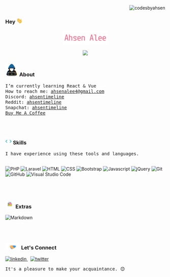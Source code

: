 <p align="right">
<img src="https://komarev.com/ghpvc/?username=codesbyahsen&label=Profile+Views&color=0e75b6&style=flat" alt="codesbyahsen" />
</p>

### **Hey** <img src="./assets/gifs/handwave.gif" width="19" />

<p align="center">
  <a href="https://github.com/codesbyahsen">
    <img src="./assets/gifs/ahsen-alee.png" width="140" alt="Ahsen Alee" />
  </a>
</p>

<p align="center">
  <img src="https://readme-typing-svg.demolab.com/?font=M+PLUS+1+Code&pause=1000&color=f75c7e&size=22&center=true&vCenter=true&width=444&height=50&lines=I+am+a+Laravel+Software+Engineer.;Self-taught+fullstack+developer.;Always+love+to+learn+new+things.;"/>
</p>


### <img src="./assets/gifs/hacker.gif" width="40" alt="About" /> **About**

<samp>
I’m currently learning React & Vue <br>
How to reach me: <a href="mailto:ahsenalee4@gmail.com">ahsenalee4@gmail.com</a> <br>
Discord: <a href="https://discord.com/users/796633856802291723" target="_blank">ahsentimeline</a> <br>
Reddit: <a href="https://reddit.com/user/ahsentimeline" target="_blank">ahsentimeline</a> <br>
Snapchat: <a href="https://www.snapchat.com/add/ahsentimeline" target="_blank">ahsentimeline</a> <br>
<a href="https://www.buymeacoffee.com/ahsentimeline">Buy Me A Coffee</a>
</samp>

<br><br>

### <img src="./assets/gifs/code-element.gif" width="20" alt="Skills" /> **Skills**

<samp>
I have experience using these tools and languages. <br> <br>
</samp>

![PHP](https://img.shields.io/badge/-PHP-05122A?style=flat&logo=php)
![Laravel](https://img.shields.io/badge/-Laravel-05122A?style=flat&logo=laravel)
![HTML](https://img.shields.io/badge/-HTML-05122A?style=flat&logo=HTML5)
![CSS](https://img.shields.io/badge/-CSS-05122A?style=flat&logo=CSS3)
![Bootstrap](https://img.shields.io/badge/-Bootstrap-05122A?style=flat&logo=bootstrap)
![Javascript](https://img.shields.io/badge/-Javascript-05122A?style=flat&logo=javascript)
![jQuery](https://img.shields.io/badge/-jQuery-05122A?style=flat&logo=jquery)
![Git](https://img.shields.io/badge/-Git-05122A?style=flat&logo=git)
![GitHub](https://img.shields.io/badge/-GitHub-05122A?style=flat&logo=github)
![Visual Studio Code](https://img.shields.io/badge/-Visual%20Studio%20Code-05122A?style=flat&logo=visual-studio-code&logoColor=007ACC)

<br><br>

### <img src="./assets/gifs/folder.gif" width="28" alt="Extras" /> **Extras**

![Markdown](https://img.shields.io/badge/markdown-%23000000.svg?style=for-the-badge&logo=markdown&logoColor=white)

<br><br>

### <img src="./assets/gifs/handshake.gif" width="46" alt="Contact" /> **Let's Connect**

<p align="left">
<!-- Linkedin -->
<a href="https://linkedin.com/in/ahsentimeline" target="_blank">
  <img src="https://img.shields.io/badge/linkedin:  ahsentimeline-%2300acee.svg?color=405DE6&style=for-the-badge&logo=linkedin&logoColor=white" alt="linkedin"/>
</a>
&nbsp;
<!-- Twitter -->
<a href="https://twitter.com/ahsentimeline" target="_blank">
  <img src="https://img.shields.io/badge/twitter:  ahsentimeline-%2300acee.svg?color=1DA1F2&style=for-the-badge&logo=twitter&logoColor=white" alt="twitter"/>
</a>
</p>

<samp>It's a pleasure to make your acquaintance. 😊</samp>

<!--
**codesbyahsen/codesbyahsen** is a ✨ _special_ ✨ repository because its `README.md` (this file) appears on your GitHub profile.

Here are some ideas to get you started:

- 🔭 I’m currently working on ...
- 🌱 I’m currently learning ...
- 👯 I’m looking to collaborate on ...
- 🤔 I’m looking for help with ...
- 💬 Ask me about ...
- 📫 How to reach me: ...
- 😄 Pronouns: ...
- ⚡ Fun fact: ...
-->
